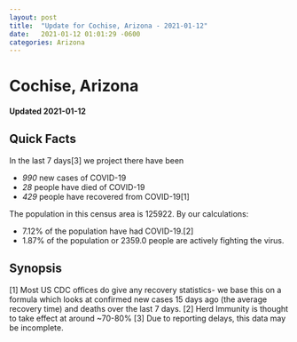 ```yaml
---
layout: post
title:  "Update for Cochise, Arizona - 2021-01-12"
date:   2021-01-12 01:01:29 -0600
categories: Arizona
---
```


# Cochise, Arizona
#### Updated 2021-01-12

## Quick Facts

In the last 7 days[3] we project there have been
- *990* new cases of COVID-19
- *28* people have died of COVID-19
- *429* people have recovered from COVID-19[1]

The population in this census area is 125922. By our calculations:
- 7.12% of the population have had COVID-19.[2]
- 1.87% of the population or 2359.0 people are actively fighting the virus.

## Synopsis




[1] Most US CDC offices do give any recovery statistics- we base this on a formula which looks at confirmed new cases
15 days ago (the average recovery time) and deaths over the last 7 days.
[2] Herd Immunity is thought to take effect at around ~70-80%
[3] Due to reporting delays, this data may be incomplete. 
    